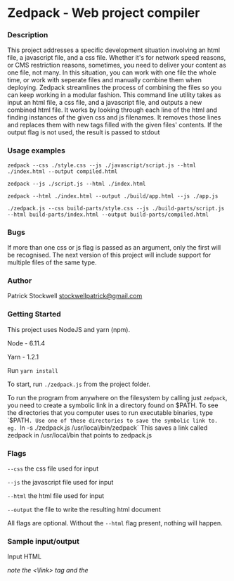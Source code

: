 # Zedpack - Web project compiler

### Description

This project addresses a specific development situation involving an html file, a javascript file, and a css file. Whether it's for network speed reasons, or CMS restriction reasons, sometimes, you need to deliver your content as one file, not many. In this situation, you can work with one file the whole time, or work with seperate files and manually combine them when deploying. Zedpack streamlines the process of combining the files so you can keep working in a modular fashion. This command line utility takes as input an html file, a css file, and a javascript file, and outputs a new combined html file.
It works by looking through each line of the html and finding instances of the given css and js filenames. It removes those lines and replaces them with new tags filled with the given files' contents. 
If the output flag is not used, the result is passed to stdout

### Usage examples

`zedpack --css ./style.css --js ./javascript/script.js --html ./index.html --output compiled.html`

`zedpack --js ./script.js --html ./index.html` 

`zedpack --html ./index.html --output ./build/app.html --js ./app.js` 

`./zedpack.js --css build-parts/style.css --js ./build-parts/script.js --html build-parts/index.html --output build-parts/compiled.html`

### Bugs

If more than one css or js flag is passed as an argument, only the first will be recognised. The next version of this project will include support for multiple files of the same type. 


### Author

Patrick Stockwell
stockwellpatrick@gmail.com

### Getting Started

This project uses NodeJS and yarn (npm). 

Node - 6.11.4

Yarn - 1.2.1

Run `yarn install`

To start, run `./zedpack.js` from the project folder.

To run the program from anywhere on the filesystem by calling just `zedpack`, you need to create a symbolic link in a directory found on $PATH.
To see the directories that you computer uses to run executable binaries, type `$PATH`. Use one of these directories to save the symbolic link to.
eg. `ln -s ./zedpack.js /usr/local/bin/zedpack`
This saves a link called zedpack in /usr/local/bin that points to zedpack.js

### Flags

`--css` the css file used for input

`--js` the javascript file used for input

`--html` the html file used for input

`--output` the file to write the resulting html document

All flags are optional. Without the `--html` flag present, nothing will happen.

### Sample input/output

Input HTML

*note the <\link> tag and the <script> tag*
```
<!DOCTYPE html>
<html lang="en">
<head>
    <meta charset="UTF-8">
    <meta name="viewport" content="width=device-width, initial-scale=1.0">
    <meta http-equiv="X-UA-Compatible" content="ie=edge">
    <title>Zedpack test document</title>
    <link rel="stylesheet" href="./style.css"></link>
</head>
<body>
    <h1 class="heading">Here is the Heading</h1> 
    <p class="paragraph">Here is the main body. Lorem ipsum dolor, sit amet consectetur adipisicing elit. Ullam sequi ratione illo facere, eligendi quidem sit animi, nam excepturi nulla voluptatibus recusandae voluptatem quas, aliquid nisi! Aspernatur iure porro voluptatibus!</p>
    <script src="./script.js"></script>
</body>
</html>
```

Output HTML

*note the change from <\link> to <style>*

```
<!DOCTYPE html>
<html lang="en">
<head>
    <meta charset="UTF-8">
    <meta name="viewport" content="width=device-width, initial-scale=1.0">
    <meta http-equiv="X-UA-Compatible" content="ie=edge">
    <title>Zedpack test document</title>
<style>
.heading {
    color: red;
    text-decoration: underline;
}

.paragraph {
    color: blue;
    border: 3px solid green;
}
</style>
</head>
<body>
    <h1 class="heading">Here is the Heading</h1> 
    <p class="paragraph">Here is the main body. Lorem ipsum dolor, sit amet consectetur adipisicing elit. Ullam sequi ratione illo facere, eligendi quidem sit animi, nam excepturi nulla voluptatibus recusandae voluptatem quas, aliquid nisi! Aspernatur iure porro voluptatibus!</p>
<script>
console.log("I've been loaded. Jolly good.")
</script>
</body>
</html>
```

### Development

Some features and ideas to be added for subsequent iterations

* A `--help` flag for commandline support
* support for multiple files of the same kind
* Improve project deployment for global use without configuration
* Add a `--watch` command so the process can run and reload on file changes

